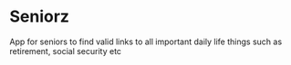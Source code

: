 # Seniorz
App for seniors to find valid links to all important daily life things such as retirement, social security etc
